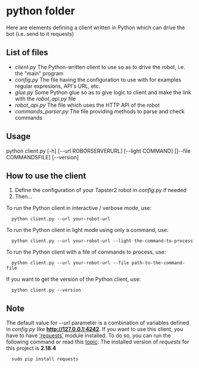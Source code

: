 # python folder

Here are elements defining a client written in Python which can drive the bot (i.e. send to it requests)

## List of files
- _client.py_ The Python-written client to use so as to drive the robot, i.e. the "main" program
- _config.py_ The file having the configuration to use with for examples regular expresions, API's URL, etc.
- _glue.py_ Some Python glue so as to give logic to client and make the link with the _robot_api.py_ file
- _robot_api.py_ The file which uses the HTTP API of the robot
- _commands_parser.py_ The file providing methods to parse and check commands

## Usage
python client.py [-h] [--url ROBORSERVERURL] [--light COMMAND] []--file COMMANDSFILE] [--version]

## How to use the client
1. Define the configuration of your Tapster2 robot in _config.py_ if needed
2. Then...

To run the Python client in interactive / verbose mode, use:
```shell
  python client.py --url your-robot-url
```

To run the Python client in light mode using only a command, use:
```shell
  python client.py --url your-robot-url --light the-command-to-process
```

To run the Python client with a file of commands to process, use:
```shell
  python client.py --url your-robot-url --file path-to-the-command-file
```

If you want to get the version of the Python client, use:
```shell
  python client.py --version
```

## Note
The default value for _--url_ parameter  is a combination of variables defined in _config.py_ like **http://127.0.0.1:4242**.
If you want to use this client, you have to have ['requests'](docs.python-requests.org/en/latest/ "Requests module") module installed.
To do so, you can run the following command or read this [topic](https://stackoverflow.com/questions/17309288/importerror-no-module-named-requests "Stack Overflox post"):
The installed version of _requests_ for this project is **2.18.4**

```shell
  sudo pip install requests
```
